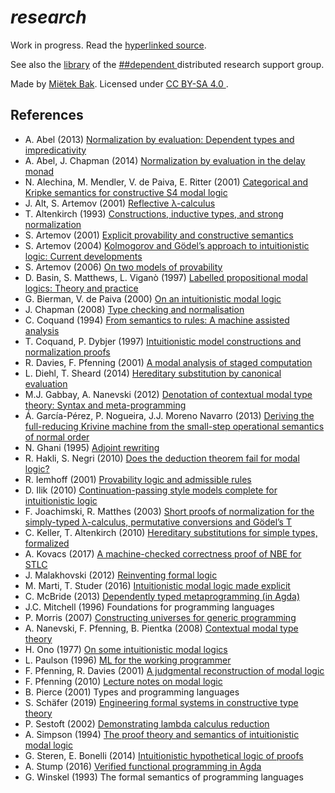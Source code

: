 # *research*

Work in progress.  Read the [hyperlinked source](https://research.mietek.io/).

See also the [library](https://github.com/dpndnt/library) of the [##dependent
](ircs://irc.libera.chat:6697/##dependent) distributed research support group.

Made by [Miëtek Bak](https://mietek.io/).  Licensed under [CC BY-SA 4.0
](https://creativecommons.org/licenses/by-sa/4.0/).


## References

- A. Abel (2013) [Normalization by evaluation: Dependent types and impredicativity](https://www.cse.chalmers.se/~abela/habil.pdf)
- A. Abel, J. Chapman (2014) [Normalization by evaluation in the delay monad](https://doi.org/10.4204/EPTCS.153.4)
- N. Alechina, M. Mendler, V. de Paiva, E. Ritter (2001) [Categorical and Kripke semantics for constructive S4 modal logic](https://sci-hub.st/10.1007/3-540-44802-0_21)
- J. Alt, S. Artemov (2001) [Reflective λ-calculus](https://sci-hub.st/10.1007/3-540-45504-3_2)
- T. Altenkirch (1993) [Constructions, inductive types, and strong normalization](http://www.cs.nott.ac.uk/~psztxa/publ/phd93.pdf)
- S. Artemov (2001) [Explicit provability and constructive semantics](https://sci-hub.st/10.2307/2687821)
- S. Artemov (2004) [Kolmogorov and Gödel’s approach to intuitionistic logic: Current developments](https://sci-hub.st/10.1070/rm2004v059n02abeh000715)
- S. Artemov (2006) [On two models of provability](https://sci-hub.st/10.1007/978-0-387-69245-6_1)
- D. Basin, S. Matthews, L. Viganò (1997) [Labelled propositional modal logics: Theory and practice](https://sci-hub.st/10.1093/logcom/7.6.685)
- G. Bierman, V. de Paiva (2000) [On an intuitionistic modal logic](https://sci-hub.st/10.1023/A:1005291931660)
- J. Chapman (2008) [Type checking and normalisation](http://jmchapman.github.io/papers/thesis.pdf)
- C. Coquand (1994) [From semantics to rules: A machine assisted analysis](https://sci-hub.st/10.1007/BFb0049326)
- T. Coquand, P. Dybjer (1997) [Intuitionistic model constructions and normalization proofs](https://sci-hub.st/10.1017/S0960129596002150)
- R. Davies, F. Pfenning (2001) [A modal analysis of staged computation](https://sci-hub.st/10.1145/382780.382785)
- L. Diehl, T. Sheard (2014) [Hereditary substitution by canonical evaluation](http://www.larrytheliquid.com/drafts/sbe.pdf)
- M.J. Gabbay, A. Nanevski (2012) [Denotation of contextual modal type theory: Syntax and meta-programming](https://sci-hub.st/10.1016/j.jal.2012.07.002)
- Á. García-Pérez, P. Nogueira, J.J. Moreno Navarro (2013) [Deriving the full-reducing Krivine machine from the small-step operational semantics of normal order](https://sci-hub.st/10.1145/2505879.2505887)
- N. Ghani (1995) [Adjoint rewriting](https://www.cs.le.ac.uk/people/ng13/papers/yellowthesis.ps.gz)
- R. Hakli, S. Negri (2010) [Does the deduction theorem fail for modal logic?](https://sci-hub.st/10.1007/s11229-011-9905-9)
- R. Iemhoff (2001) [Provability logic and admissible rules](https://www.phil.uu.nl/~iemhoff/Mijn/Papers/proeve.pdf)
- D. Ilik (2010) [Continuation-passing style models complete for intuitionistic logic](https://sci-hub.st/10.1016/j.apal.2012.05.003)
- F. Joachimski, R. Matthes (2003) [Short proofs of normalization for the simply-typed λ-calculus, permutative conversions and Gödel’s T](https://sci-hub.st/10.1007/s00153-002-0156-9)
- C. Keller, T. Altenkirch (2010) [Hereditary substitutions for simple types, formalized](https://sci-hub.st/10.1145/1863597.1863601)
- A. Kovacs (2017) [A machine-checked correctness proof of NBE for STLC](https://github.com/dpndnt/library/blob/master/doc/pdf/kovacs-2017.pdf)
- J. Malakhovski (2012) [Reinventing formal logic](https://web.archive.org/web/20210507010403/https://oxij.org/note/ReinventingFormalLogic/)
- M. Marti, T. Studer (2016) [Intuitionistic modal logic made explicit](https://home.inf.unibe.ch/ltg/publications/2016/mast16.pdf)
- C. McBride (2013) [Dependently typed metaprogramming (in Agda)](https://github.com/pigworker/MetaprogAgda)
- J.C. Mitchell (1996) Foundations for programming languages
- P. Morris (2007) [Constructing universes for generic programming](https://web.archive.org/web/20090902033015/https://www.cs.nott.ac.uk/~pwm/thesis.pdf)
- A. Nanevski, F. Pfenning, B. Pientka (2008) [Contextual modal type theory](https://sci-hub.st/10.1145/1352582.1352591)
- H. Ono (1977) [On some intuitionistic modal logics](https://sci-hub.st/10.2977/prims/1195189604)
- L. Paulson (1996) [ML for the working programmer](https://www.cl.cam.ac.uk/~lp15/MLbook/PDF/chapter9.pdf)
- F. Pfenning, R. Davies (2001) [A judgmental reconstruction of modal logic](https://sci-hub.st/10.1017/S0960129501003322)
- F. Pfenning (2010) [Lecture notes on modal logic](https://www.cs.cmu.edu/~fp/courses/15816-s10)
- B. Pierce (2001) Types and programming languages
- S. Schäfer (2019) [Engineering formal systems in constructive type theory](https://www.ps.uni-saarland.de/~schaefer/thesis/draft-screen.pdf)
- P. Sestoft (2002) [Demonstrating lambda calculus reduction](https://sci-hub.st/10.1007/3-540-36377-7_19)
- A. Simpson (1994) [The proof theory and semantics of intuitionistic modal logic](https://web.archive.org/web/20170809143236/https://homepages.inf.ed.ac.uk/als/Research/thesis.pdf)
- G. Steren, E. Bonelli (2014) [Intuitionistic hypothetical logic of proofs](https://sci-hub.st/10.1016/j.entcs.2013.12.013)
- A. Stump (2016) [Verified functional programming in Agda](https://sci-hub.st/10.1145/2841316)
- G. Winskel (1993) The formal semantics of programming languages
